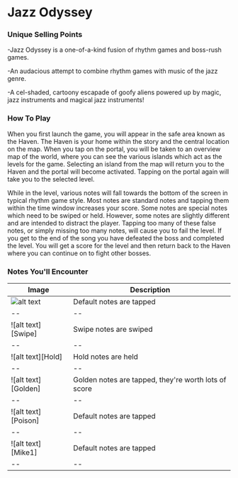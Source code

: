 # Jazz Odyssey


### Unique Selling Points

-Jazz Odyssey is a one-of-a-kind fusion of rhythm games and boss-rush games.

-An audacious attempt to combine rhythm games with music of the jazz genre.

-A cel-shaded, cartoony escapade of goofy aliens powered up by magic, jazz instruments and magical jazz instruments!


### How To Play

When you first launch the game, you will appear in the safe area known as the Haven. The Haven is your home within the story and the central location on the map. When you tap on the portal, you will be taken to an overview map of the world, where you can see the various islands which act as the levels for the game. Selecting an island from the map will return you to the Haven and the portal will become activated. Tapping on the portal again will take you to the selected level.

While in the level, various notes will fall towards the bottom of the screen in typical rhythm game style. Most notes are standard notes and tapping them within the time window increases your score. Some notes are special notes which need to be swiped or held. However, some notes are slightly different and are intended to distract the player. Tapping too many of these false notes, or simply missing too many notes, will cause you to fail the level. If you get to the end of the song you have defeated the boss and completed the level. You will get a score for the level and then return back to the Haven where you can continue on to fight other bosses. 


### Notes You'll Encounter

| Image | Description |
| -- | -- |
| ![alt text][Default] | Default notes are tapped |
| -- | -- |
| ![alt text][Swipe] | Swipe notes are swiped |
| -- | -- |
| ![alt text][Hold] | Hold notes are held |
| -- | -- |
| ![alt text][Golden] | Golden notes are tapped, they're worth lots of score |
| -- | -- |
| ![alt text][Poison] | Default notes are tapped |
| -- | -- |
| ![alt text][Mike1] | Default notes are tapped |
| -- | -- |

[Default]: https://github.com/overscopestudio/overscopestudio.github.io/blob/master/Images/Notes/Default.png "One tappy boi"


